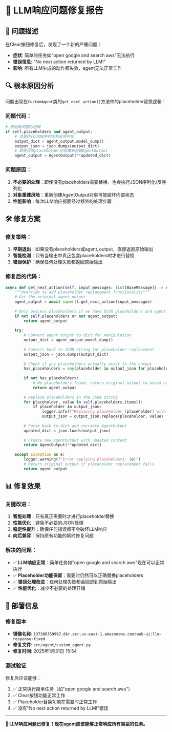 # 🔧 LLM响应问题修复报告

## 🎯 **问题描述**

在Clear按钮修复后，发现了一个新的严重问题：
- **症状**: 简单的任务如"open google and search aws"无法执行
- **错误信息**: "No next action returned by LLM!"
- **影响**: 所有LLM生成的动作都失效，agent无法正常工作

## 🔍 **根本原因分析**

问题出现在`CustomAgent`类的`get_next_action()`方法中的placeholder替换逻辑：

### **问题代码**：
```python
# 原始有问题的逻辑
if self.placeholders and agent_output:
    # 总是执行JSON序列化和反序列化
    output_dict = agent_output.model_dump()
    output_json = json.dumps(output_dict)
    # 即使没有placeholder也会重新创建AgentOutput
    agent_output = AgentOutput(**updated_dict)
```

### **问题原因**：
1. **不必要的处理**：即使没有placeholders需要替换，也会执行JSON序列化/反序列化
2. **对象重建风险**：重新创建AgentOutput对象可能破坏内部状态
3. **性能影响**：每次LLM响应都要经过额外的处理步骤

## 🛠️ **修复方案**

### **修复策略**：
1. **早期退出**：如果没有placeholders或agent_output，直接返回原始输出
2. **智能检测**：只有当输出中真正包含placeholders时才进行替换
3. **错误保护**：确保任何处理失败都返回原始输出

### **修复后的代码**：
```python
async def get_next_action(self, input_messages: list[BaseMessage]) -> AgentOutput:
    """Override to add placeholder replacement functionality"""
    # Get the original agent output
    agent_output = await super().get_next_action(input_messages)
    
    # Only process placeholders if we have both placeholders and agent output
    if not self.placeholders or not agent_output:
        return agent_output
    
    try:
        # Convert agent output to dict for manipulation
        output_dict = agent_output.model_dump()
        
        # Convert back to JSON string for placeholder replacement
        output_json = json.dumps(output_dict)
        
        # Check if any placeholders actually exist in the output
        has_placeholders = any(placeholder in output_json for placeholder in self.placeholders.keys())
        
        if not has_placeholders:
            # No placeholders found, return original output to avoid unnecessary processing
            return agent_output
        
        # Replace placeholders in the JSON string
        for placeholder, value in self.placeholders.items():
            if placeholder in output_json:
                logger.info(f"Replacing placeholder {placeholder} with {value}")
                output_json = output_json.replace(placeholder, value)
        
        # Parse back to dict and recreate AgentOutput
        updated_dict = json.loads(output_json)
        
        # Create new AgentOutput with updated content
        return AgentOutput(**updated_dict)
        
    except Exception as e:
        logger.warning(f"Error applying placeholders: {e}")
        # Return original output if placeholder replacement fails
        return agent_output
```

## 📊 **修复效果**

### **关键改进**：
1. **智能处理**：只有真正需要时才进行placeholder替换
2. **性能优化**：避免不必要的JSON处理
3. **稳定性提升**：确保任何错误都不会破坏LLM响应
4. **向后兼容**：保持原有功能的同时修复问题

### **解决的问题**：
- ✅ **LLM响应正常**：简单任务如"open google and search aws"现在可以正常执行
- ✅ **Placeholder功能保留**：需要时仍然可以正确替换placeholders
- ✅ **错误处理改进**：任何处理失败都会回退到原始输出
- ✅ **性能优化**：减少不必要的处理开销

## 🚀 **部署信息**

### **修复版本**
- **镜像名称**: `137386359997.dkr.ecr.us-east-1.amazonaws.com/web-ui:llm-response-fixed`
- **修复文件**: `src/agent/custom_agent.py`
- **修复时间**: 2025年1月31日 15:54

### **测试验证**
修复后应该能够：
1. ✅ 正常执行简单任务（如"open google and search aws"）
2. ✅ Clear按钮功能正常工作
3. ✅ Placeholder替换功能在需要时正常工作
4. ✅ 没有"No next action returned by LLM!"错误

---

**🎯 LLM响应问题已修复！现在agent应该能够正常响应所有类型的任务。**

